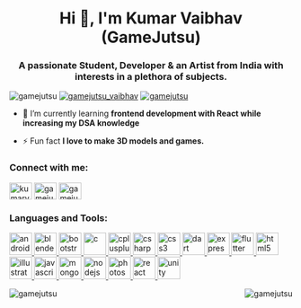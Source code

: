 <h1 align="center">Hi 👋, I'm Kumar Vaibhav (GameJutsu)</h1>
<h3 align="center">A passionate Student, Developer & an Artist from India with interests in a plethora of subjects.</h3>

<p align="left"> <img src="https://komarev.com/ghpvc/?username=gamejutsu&label=Profile%20views&color=0e75b6&style=social" alt="gamejutsu" /> 
<a href="https://instagram.com/gamejutsu_vaibhav" target="blank"><img src="https://img.shields.io/github/followers/gamejutsu?label=Follow&logo=instagram&style=social" alt="gamejutsu_vaibhav" /></a>
<a href="https://github.com/gamejutsu" target="blank"><img src="https://img.shields.io/github/followers/gamejutsu?label=Follow&style=social" alt="gamejutsu" /></a>
</p>

- 🌱 I’m currently learning **frontend development with React while increasing my DSA knowledge**

- ⚡ Fun fact **I love to make 3D models and games.**

<h3 align="left">Connect with me:</h3>
<p align="left">
<a href="https://twitter.com/kumarvaibhav777" target="blank"><img align="center" src="https://cdn.jsdelivr.net/npm/simple-icons@3.0.1/icons/twitter.svg" alt="kumarvaibhav777" height="30" width="40" /></a>
<a href="https://instagram.com/gamejutsu_vaibhav" target="blank"><img align="center" src="https://cdn.jsdelivr.net/npm/simple-icons@3.0.1/icons/instagram.svg" alt="gamejutsu_vaibhav" height="30" width="40" /></a>
<a href="https://www.codechef.com/users/gamejutsu" target="blank"><img align="center" src="https://cdn.jsdelivr.net/npm/simple-icons@3.1.0/icons/codechef.svg" alt="gamejutsu" height="30" width="40" /></a>
</p>

<h3 align="left">Languages and Tools:</h3>
<p align="left"> <a href="https://developer.android.com" target="_blank"> <img src="https://devicons.github.io/devicon/devicon.git/icons/android/android-original-wordmark.svg" alt="android" width="40" height="40"/> </a> <a href="https://www.blender.org/" target="_blank"> <img src="https://download.blender.org/branding/community/blender_community_badge_white.svg" alt="blender" width="40" height="40"/> </a> <a href="https://getbootstrap.com" target="_blank"> <img src="https://devicons.github.io/devicon/devicon.git/icons/bootstrap/bootstrap-plain.svg" alt="bootstrap" width="40" height="40"/> </a> <a href="https://www.cprogramming.com/" target="_blank"> <img src="https://devicons.github.io/devicon/devicon.git/icons/c/c-original.svg" alt="c" width="40" height="40"/> </a> <a href="https://www.w3schools.com/cpp/" target="_blank"> <img src="https://devicons.github.io/devicon/devicon.git/icons/cplusplus/cplusplus-original.svg" alt="cplusplus" width="40" height="40"/> </a> <a href="https://www.w3schools.com/cs/" target="_blank"> <img src="https://devicons.github.io/devicon/devicon.git/icons/csharp/csharp-original.svg" alt="csharp" width="40" height="40"/> </a> <a href="https://www.w3schools.com/css/" target="_blank"> <img src="https://devicons.github.io/devicon/devicon.git/icons/css3/css3-original-wordmark.svg" alt="css3" width="40" height="40"/> </a> <a href="https://dart.dev" target="_blank"> <img src="https://www.vectorlogo.zone/logos/dartlang/dartlang-icon.svg" alt="dart" width="40" height="40"/> </a> <a href="https://expressjs.com" target="_blank"> <img src="https://devicons.github.io/devicon/devicon.git/icons/express/express-original-wordmark.svg" alt="express" width="40" height="40"/> </a> <a href="https://flutter.dev" target="_blank"> <img src="https://www.vectorlogo.zone/logos/flutterio/flutterio-icon.svg" alt="flutter" width="40" height="40"/> </a> <a href="https://www.w3.org/html/" target="_blank"> <img src="https://devicons.github.io/devicon/devicon.git/icons/html5/html5-original-wordmark.svg" alt="html5" width="40" height="40"/> </a> <a href="https://www.adobe.com/in/products/illustrator.html" target="_blank"> <img src="https://www.vectorlogo.zone/logos/adobe_illustrator/adobe_illustrator-icon.svg" alt="illustrator" width="40" height="40"/> </a> <a href="https://developer.mozilla.org/en-US/docs/Web/JavaScript" target="_blank"> <img src="https://devicons.github.io/devicon/devicon.git/icons/javascript/javascript-original.svg" alt="javascript" width="40" height="40"/> </a> <a href="https://www.mongodb.com/" target="_blank"> <img src="https://devicons.github.io/devicon/devicon.git/icons/mongodb/mongodb-original-wordmark.svg" alt="mongodb" width="40" height="40"/> </a> <a href="https://nodejs.org" target="_blank"> <img src="https://devicons.github.io/devicon/devicon.git/icons/nodejs/nodejs-original-wordmark.svg" alt="nodejs" width="40" height="40"/> </a> <a href="https://www.photoshop.com/en" target="_blank"> <img src="https://devicons.github.io/devicon/devicon.git/icons/photoshop/photoshop-plain.svg" alt="photoshop" width="40" height="40"/> </a> <a href="https://reactjs.org/" target="_blank"> <img src="https://devicons.github.io/devicon/devicon.git/icons/react/react-original-wordmark.svg" alt="react" width="40" height="40"/> </a> <a href="https://unity.com/" target="_blank"> <img src="https://www.vectorlogo.zone/logos/unity3d/unity3d-icon.svg" alt="unity" width="40" height="40"/> </a> </p>

<p><img align="left" src="https://github-readme-stats.vercel.app/api/top-langs?username=gamejutsu&show_icons=true&locale=en&layout=compact" alt="gamejutsu" /><img align="right" src="https://github-readme-stats.vercel.app/api?username=gamejutsu&show_icons=true&locale=en" alt="gamejutsu" /></p>